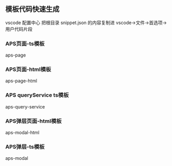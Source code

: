 ## 模板代码快速生成

vscode 配置中心
把根目录 snippet.json 的内容复制进 vscode->文件->首选项->用户代码片段

### APS页面-ts模板
aps-page

### APS页面-html模板
aps-page-html

### APS queryService ts模板
aps-query-service

### APS弹层页面-html模板
aps-modal-html

### APS弹层-ts模板
aps-modal
